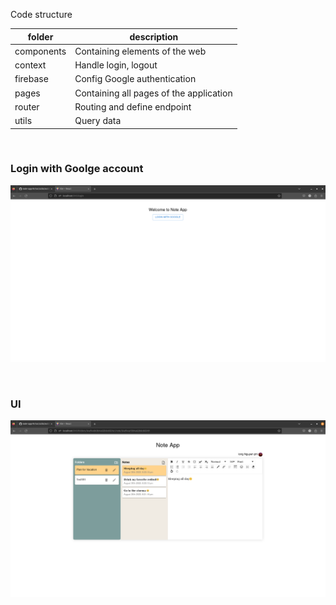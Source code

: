 <div>
  <p>Code structure</p>
<table>
  <thead>
    <tr>
      <th scope="col">folder</th>
      <th scope="col">description</th>
    </tr>
  </thead>
  <tbody>
    <tr>
      <td>components</td>
      <td>Containing elements of the web</td>
    </tr>
    <tr>
      <td>context</td>
      <td>Handle login, logout</td>
    </tr>
    <tr>
      <td>firebase</td>
      <td>Config Google authentication</td>
    </tr>
    <tr>
      <td>pages</td>
      <td>Containing all pages of the application</td>
    </tr>
    <tr>
      <td>router</td>
      <td>Routing and define endpoint</td>
    </tr>
    <tr>
      <td>utils</td>
      <td>Query data</td>
    </tr>
  </tbody>
</table>
</div>
<br>
<h3>Login with Goolge account</h3>
<p><img src="./src/assets/Screenshot%20from%202023-08-30%2020-34-26.png" alt="Maybe this is a photo"/></p>
<br>
<h3>UI</h3>
<p><img src="./src/assets/Screenshot%20from%202023-08-30%2020-33-41.png" alt="Maybe this is a photo"/></p>